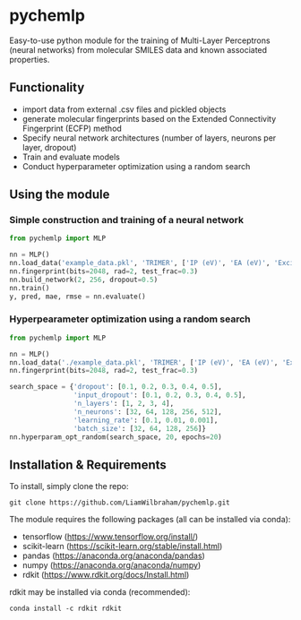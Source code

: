 # pychemlp
Easy-to-use python module for the training of Multi-Layer Perceptrons (neural networks) from molecular SMILES data and known associated properties.

## Functionality

* import data from external .csv files and pickled objects
* generate molecular fingerprints based on the Extended Connectivity Fingerprint (ECFP) method
* Specify neural network architectures (number of layers, neurons per layer, dropout)
* Train and evaluate models
* Conduct hyperparameter optimization using a random search

## Using the module

### Simple construction and training of a neural network
```python
from pychemlp import MLP

nn = MLP()
nn.load_data('example_data.pkl', 'TRIMER', ['IP (eV)', 'EA (eV)', 'Excitation Energy (eV)'], from_pkl=True)
nn.fingerprint(bits=2048, rad=2, test_frac=0.3)
nn.build_network(2, 256, dropout=0.5)
nn.train()
y, pred, mae, rmse = nn.evaluate()
```
### Hyperpearameter optimization using a random search
```python
from pychemlp import MLP

nn = MLP()
nn.load_data('./example_data.pkl', 'TRIMER', ['IP (eV)', 'EA (eV)', 'Excitation Energy (eV)'], from_pkl=True)
nn.fingerprint(bits=2048, rad=2, test_frac=0.3)

search_space = {'dropout': [0.1, 0.2, 0.3, 0.4, 0.5],
                'input_dropout': [0.1, 0.2, 0.3, 0.4, 0.5],
                'n_layers': [1, 2, 3, 4],
                'n_neurons': [32, 64, 128, 256, 512],
                'learning_rate': [0.1, 0.01, 0.001],
                'batch_size': [32, 64, 128, 256]}
nn.hyperparam_opt_random(search_space, 20, epochs=20)
```

## Installation & Requirements

To install, simply clone the repo:
```
git clone https://github.com/LiamWilbraham/pychemlp.git
```

The module requires the following packages (all can be installed via conda):

* tensorflow (https://www.tensorflow.org/install/)
* scikit-learn (https://scikit-learn.org/stable/install.html)
* pandas (https://anaconda.org/anaconda/pandas)
* numpy (https://anaconda.org/anaconda/numpy)
* rdkit (https://www.rdkit.org/docs/Install.html)

rdkit may be installed via conda (recommended):
```
conda install -c rdkit rdkit
```
